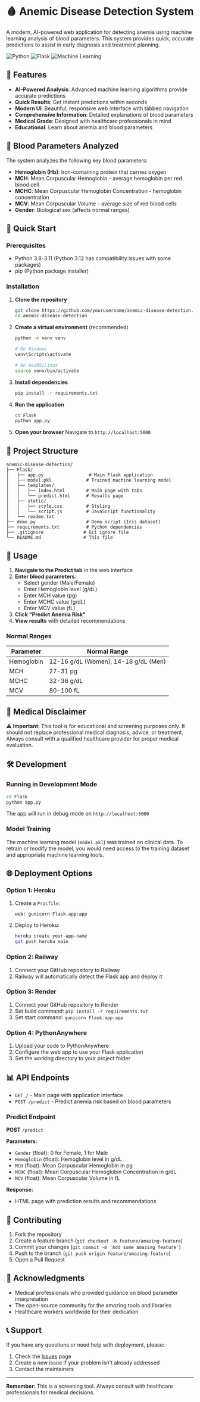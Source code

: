# 🩸 Anemic Disease Detection System

A modern, AI-powered web application for detecting anemia using machine learning analysis of blood parameters. This system provides quick, accurate predictions to assist in early diagnosis and treatment planning.

![Python](https://img.shields.io/badge/Python-3.8+-blue.svg)
![Flask](https://img.shields.io/badge/Flask-2.3.3-green.svg)
![Machine Learning](https://img.shields.io/badge/ML-Scikit--Learn-orange.svg)


## 🌟 Features

- **AI-Powered Analysis**: Advanced machine learning algorithms provide accurate predictions
- **Quick Results**: Get instant predictions within seconds
- **Modern UI**: Beautiful, responsive web interface with tabbed navigation
- **Comprehensive Information**: Detailed explanations of blood parameters
- **Medical Grade**: Designed with healthcare professionals in mind
- **Educational**: Learn about anemia and blood parameters

## 🧬 Blood Parameters Analyzed

The system analyzes the following key blood parameters:

- **Hemoglobin (Hb)**: Iron-containing protein that carries oxygen
- **MCH**: Mean Corpuscular Hemoglobin - average hemoglobin per red blood cell
- **MCHC**: Mean Corpuscular Hemoglobin Concentration - hemoglobin concentration
- **MCV**: Mean Corpuscular Volume - average size of red blood cells
- **Gender**: Biological sex (affects normal ranges)

## 🚀 Quick Start

### Prerequisites

- Python 3.8-3.11 (Python 3.12 has compatibility issues with some packages)
- pip (Python package installer)

### Installation

1. **Clone the repository**
   ```bash
   git clone https://github.com/yourusername/anemic-disease-detection.git
   cd anemic-disease-detection
   ```

2. **Create a virtual environment** (recommended)
   ```bash
   python -m venv venv
   
   # On Windows
   venv\Scripts\activate
   
   # On macOS/Linux
   source venv/bin/activate
   ```

3. **Install dependencies**
   ```bash
   pip install -r requirements.txt
   ```

4. **Run the application**
   ```bash
   cd Flask
   python app.py
   ```

5. **Open your browser**
   Navigate to `http://localhost:5000`

## 📁 Project Structure

```
anemic-disease-detection/
├── Flask/
│   ├── app.py                 # Main Flask application
│   ├── model.pkl             # Trained machine learning model
│   ├── templates/
│   │   ├── index.html        # Main page with tabs
│   │   └── predict.html      # Results page
│   ├── static/
│   │   ├── style.css         # Styling
│   │   └── script.js         # JavaScript functionality
│   └── readme.txt
├── demo.py                   # Demo script (Iris dataset)
├── requirements.txt          # Python dependencies
├── .gitignore               # Git ignore file
└── README.md                # This file
```

## 🔧 Usage

1. **Navigate to the Predict tab** in the web interface
2. **Enter blood parameters**:
   - Select gender (Male/Female)
   - Enter Hemoglobin level (g/dL)
   - Enter MCH value (pg)
   - Enter MCHC value (g/dL)
   - Enter MCV value (fL)
3. **Click "Predict Anemia Risk"**
4. **View results** with detailed recommendations

### Normal Ranges

| Parameter | Normal Range |
|-----------|--------------|
| Hemoglobin | 12-16 g/dL (Women), 14-18 g/dL (Men) |
| MCH | 27-31 pg |
| MCHC | 32-36 g/dL |
| MCV | 80-100 fL |

## 🏥 Medical Disclaimer

⚠️ **Important**: This tool is for educational and screening purposes only. It should not replace professional medical diagnosis, advice, or treatment. Always consult with a qualified healthcare provider for proper medical evaluation.

## 🛠️ Development

### Running in Development Mode

```bash
cd Flask
python app.py
```

The app will run in debug mode on `http://localhost:5000`

### Model Training

The machine learning model (`model.pkl`) was trained on clinical data. To retrain or modify the model, you would need access to the training dataset and appropriate machine learning tools.

## 🌐 Deployment Options

### Option 1: Heroku

1. Create a `Procfile`:
   ```
   web: gunicorn Flask.app:app
   ```

2. Deploy to Heroku:
   ```bash
   heroku create your-app-name
   git push heroku main
   ```

### Option 2: Railway

1. Connect your GitHub repository to Railway
2. Railway will automatically detect the Flask app and deploy it

### Option 3: Render

1. Connect your GitHub repository to Render
2. Set build command: `pip install -r requirements.txt`
3. Set start command: `gunicorn Flask.app:app`

### Option 4: PythonAnywhere

1. Upload your code to PythonAnywhere
2. Configure the web app to use your Flask application
3. Set the working directory to your project folder

## 📊 API Endpoints

- `GET /` - Main page with application interface
- `POST /predict` - Predict anemia risk based on blood parameters

### Predict Endpoint

**POST** `/predict`

**Parameters:**
- `Gender` (float): 0 for Female, 1 for Male
- `Hemoglobin` (float): Hemoglobin level in g/dL
- `MCH` (float): Mean Corpuscular Hemoglobin in pg
- `MCHC` (float): Mean Corpuscular Hemoglobin Concentration in g/dL
- `MCV` (float): Mean Corpuscular Volume in fL

**Response:**
- HTML page with prediction results and recommendations

## 🤝 Contributing

1. Fork the repository
2. Create a feature branch (`git checkout -b feature/amazing-feature`)
3. Commit your changes (`git commit -m 'Add some amazing feature'`)
4. Push to the branch (`git push origin feature/amazing-feature`)
5. Open a Pull Request


## 🙏 Acknowledgments

- Medical professionals who provided guidance on blood parameter interpretation
- The open-source community for the amazing tools and libraries
- Healthcare workers worldwide for their dedication

## 📞 Support

If you have any questions or need help with deployment, please:

1. Check the [Issues](https://github.com/patelmeet02/anemic-disease-detection/issues) page
2. Create a new issue if your problem isn't already addressed
3. Contact the maintainers

---

**Remember**: This is a screening tool. Always consult with healthcare professionals for medical decisions.
